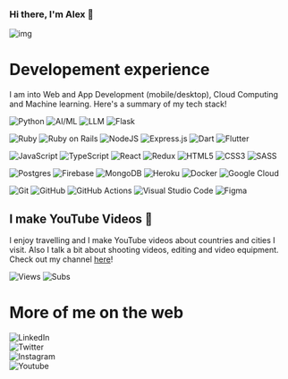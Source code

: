### Hi there, I'm Alex 👋

![img](https://github-readme-stats.vercel.app/api?username=alchaplinsky&count_private=true&show_icons=true&theme=light)

# Developement experience
I am into Web and App Development (mobile/desktop), Cloud Computing and Machine learning. Here's a summary of my tech stack!

<img alt="Python" src="https://img.shields.io/badge/python-3670A0?style=for-the-badge&logo=python&logoColor=ffdd54"/> <img alt="AI/ML" src="https://img.shields.io/badge/AI/ML-blue?style=for-the-badge&logo=pytorch"/> <img alt="LLM" src="https://img.shields.io/badge/LLM-grey?style=for-the-badge&logo=openai"/>  <img alt="Flask" src="https://img.shields.io/badge/flask-%23000.svg?style=for-the-badge&logo=flask&logoColor=white"/> 

<img alt="Ruby" src="https://img.shields.io/badge/ruby-%23DD0031.svg?&style=for-the-badge&logo=ruby&logoColor=white"/> <img alt="Ruby on Rails" src="https://img.shields.io/badge/rails-%23CC0000.svg?style=for-the-badge&logo=ruby-on-rails&logoColor=white"/>  <img alt="NodeJS" src="https://img.shields.io/badge/node.js-%2343853D.svg?&style=for-the-badge&logo=node.js&logoColor=white"/> <img alt="Express.js" src="https://img.shields.io/badge/express.js-%23404d59.svg?&style=for-the-badge"/> <img alt="Dart" src="https://img.shields.io/badge/dart-%230175C2.svg?&style=for-the-badge&logo=dart&logoColor=white"/> <img alt="Flutter" src="https://img.shields.io/badge/Flutter-%2302569B.svg?&style=for-the-badge&logo=Flutter&logoColor=white" />

<img alt="JavaScript" src="https://img.shields.io/badge/javascript-%23323330.svg?&style=for-the-badge&logo=javascript&logoColor=%23F7DF1E"/> <img alt="TypeScript" src="https://img.shields.io/badge/typescript-%23007ACC.svg?&style=for-the-badge&logo=typescript&logoColor=white"/> <img alt="React" src="https://img.shields.io/badge/react-%2320232a.svg?&style=for-the-badge&logo=react&logoColor=%2361DAFB"/> <img alt="Redux" src="https://img.shields.io/badge/redux-%23593d88.svg?style=for-the-badge&logo=redux&logoColor=white"/>  <img alt="HTML5" src="https://img.shields.io/badge/html5-%23E34F26.svg?&style=for-the-badge&logo=html5&logoColor=white"/> <img alt="CSS3" src="https://img.shields.io/badge/css3-%231572B6.svg?&style=for-the-badge&logo=css3&logoColor=white"/> <img alt="SASS" src="https://img.shields.io/badge/SASS-hotpink.svg?&style=for-the-badge&logo=SASS&logoColor=white"/> 

<img alt="Postgres" src ="https://img.shields.io/badge/postgres-%23316192.svg?&style=for-the-badge&logo=postgresql&logoColor=white"/> <img alt="Firebase" src="https://img.shields.io/badge/firebase-%23039BE5.svg?&style=for-the-badge&logo=firebase"/> <img alt="MongoDB" src ="https://img.shields.io/badge/MongoDB-%234ea94b.svg?&style=for-the-badge&logo=mongodb&logoColor=white"/> <img alt="Heroku" src="https://img.shields.io/badge/heroku-%23430098.svg?&style=for-the-badge&logo=heroku&logoColor=white"/> <img alt="Docker" src="https://img.shields.io/badge/docker-%230db7ed.svg?style=for-the-badge&logo=docker&logoColor=white" /> <img alt="Google Cloud" src="https://img.shields.io/badge/GoogleCloud-%234285F4.svg?style=for-the-badge&logo=google-cloud&logoColor=white" />

<img alt="Git" src="https://img.shields.io/badge/git-%23F05033.svg?&style=for-the-badge&logo=git&logoColor=white"/> <img alt="GitHub" src="https://img.shields.io/badge/github-%23121011.svg?&style=for-the-badge&logo=github&logoColor=white"/> <img alt="GitHub Actions" src="https://img.shields.io/badge/githubactions-%232671E5.svg?&style=for-the-badge&logo=githubactions&logoColor=white"/> <img alt="Visual Studio Code" src="https://img.shields.io/badge/VisualStudioCode-0078d7.svg?&style=for-the-badge&logo=visual-studio-code&logoColor=white"/> <img alt="Figma" src="https://img.shields.io/badge/figma-%23F24E1E.svg?&style=for-the-badge&logo=figma&logoColor=white"/> 

## I make YouTube Videos 🎥
I enjoy travelling and I make YouTube videos about countries and cities I visit. Also I talk a bit about shooting videos, editing and video equipment. Check out my channel [here](https://www.youtube.com/c/alexChaplinsky)!

![Views](https://img.shields.io/youtube/channel/views/UCoI8hLJndOYsNwk0NUQN0OQ?style=social) ![Subs](https://img.shields.io/youtube/channel/subscribers/UCoI8hLJndOYsNwk0NUQN0OQ?style=social)

# More of me on the web
<img alt="LinkedIn" src="https://img.shields.io/badge/linkedin-in/alchaplinsky-%230077B5.svg?&style=for-the-badge&logo=linkedin&logoColor=white"/><br>
<img alt="Twitter" src="https://img.shields.io/badge/TWITTER - alchaplinsky-%231DA1F2.svg?&style=for-the-badge&logo=Twitter&logoColor=white"/> <br>
<img alt="Instagram" src="https://img.shields.io/badge/instagram-alchaplinsky-%23E4405F.svg?&style=for-the-badge&logo=Instagram&logoColor=white"/><br>
<img alt="Youtube" src="https://img.shields.io/badge/YouTube-alexchaplinsky-%23FF0000.svg?&style=for-the-badge&logo=YouTube&logoColor=white"/>

<!--
**alchaplinsky/alchaplinsky** is a ✨ _special_ ✨ repository because its `README.md` (this file) appears on your GitHub profile.

Here are some ideas to get you started:

- 🔭 I’m currently working on ...
- 🌱 I’m currently learning ...
- 👯 I’m looking to collaborate on ...
- 🤔 I’m looking for help with ...
- 💬 Ask me about ...
- 📫 How to reach me: ...
- 😄 Pronouns: ...
- ⚡ Fun fact: ...
-->
